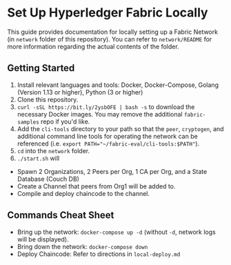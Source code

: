 # Set Up Hyperledger Fabric Locally

This guide provides documentation for locally setting up a Fabric Network (in `network` folder of this repository). You can refer to `network/README` for more information regarding the actual contents of the folder.

## Getting Started
1. Install relevant languages and tools: Docker, Docker-Compose, Golang (Version 1.13 or higher), Python (3 or higher)
2. Clone this repository.
3. `curl -sSL https://bit.ly/2ysbOFE | bash -s` to download the necessary Docker images. You may remove the additional `fabric-samples` repo if you'd like.
4. Add the `cli-tools` directory to your path so that the `peer`, `cryptogen`, and additional command line tools for operating the network can be referenced (i.e. `export PATH="~/fabric-eval/cli-tools:$PATH"`).
5. `cd` into the `network` folder.
6. `./start.sh` will
  - Spawn 2 Organizations, 2 Peers per Org, 1 CA per Org, and a State Database (Couch DB)
  - Create a Channel that peers from Org1 will be added to.
  - Compile and deploy chaincode to the channel.

## Commands Cheat Sheet
* Bring up the network: `docker-compose up -d` (without `-d`, network logs will be displayed).
* Bring down the network: `docker-compose down`
* Deploy Chaincode: Refer to directions in `local-deploy.md`
